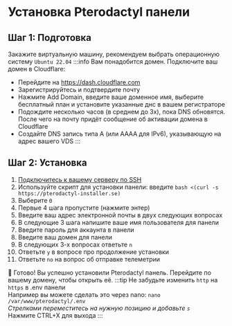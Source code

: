 # Установка Pterodactyl панели

## Шаг 1: Подготовка
Закажите виртуальную машину, рекомендуем выбрать операционную систему `Ubuntu 22.04`
:::info
Вам понадобится домен. Подключите ваш домен в Cloudflare:
* Перейдите на https://dash.cloudflare.com
* Зарегистрируйтесь и подтвердите почту
* Нажмите Add Domain, введите ваше доменное имя, выберите бесплатный план и установите указанные днс в вашем регистраторе
* Подождите несколько часов (в среднем до 3х), пока DNS обновятся. После чего на почту придёт сообщение об активации домена в Cloudflare
* Создайте DNS запись типа A (или AAAA для IPv6), указывающую на адрес вашего VDS
:::

## Шаг 2: Установка
1. [Подключитесь к вашему серверу по SSH](/docs/vm/ssh)
2. Используйте скрипт для установки панели: введите `bash <(curl -s https://pterodactyl-installer.se)`
3. Выберите `0`
4. Первые 4 шага пропустите (нажмите энтер)
5. Введите ваш адрес электронной почты в двух следующих вопросах
6. В следующие 3 шага напишите ваше имя пользователя для панели
7. Введите пароль для аккаунта в панели
8. Введите ваш домен для панели
9. В следующих 3-х вопросах ответьте `n`
10. Ответьте `y` в вопросе про продолжение установки
11. Ответьте `no` на вопрос об отправке телеметрии

🎉 Готово! Вы успешно установили Pterodactyl панель. Перейдите по вашему домену, чтобы открыть её.
:::tip
Не забудьте изменить `http` на `https` в .env панели  
Например вы можете сделать это через nano: 
`nano /var/www/pterodactyl/.env`  
*Стрелками переместитесь на нужную позицию и добавьте `s`*  
Нажмите CTRL+X для выхода
:::
